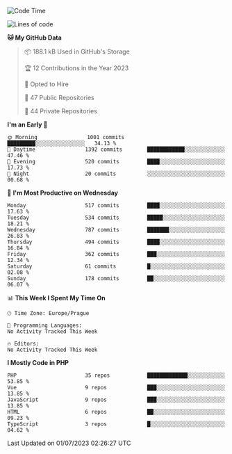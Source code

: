 <!--START_SECTION:waka-->
![Code Time](http://img.shields.io/badge/Code%20Time-1%2C583%20hrs%2058%20mins-blue)

![Lines of code](https://img.shields.io/badge/From%20Hello%20World%20I%27ve%20Written-1.0%20million%20lines%20of%20code-blue)

**🐱 My GitHub Data** 

> 📦 188.1 kB Used in GitHub's Storage 
 > 
> 🏆 12 Contributions in the Year 2023
 > 
> 💼 Opted to Hire
 > 
> 📜 47 Public Repositories 
 > 
> 🔑 44 Private Repositories 
 > 
**I'm an Early 🐤** 

```text
🌞 Morning                1001 commits        █████████░░░░░░░░░░░░░░░░   34.13 % 
🌆 Daytime                1392 commits        ████████████░░░░░░░░░░░░░   47.46 % 
🌃 Evening                520 commits         ████░░░░░░░░░░░░░░░░░░░░░   17.73 % 
🌙 Night                  20 commits          ░░░░░░░░░░░░░░░░░░░░░░░░░   00.68 % 
```
📅 **I'm Most Productive on Wednesday** 

```text
Monday                   517 commits         ████░░░░░░░░░░░░░░░░░░░░░   17.63 % 
Tuesday                  534 commits         █████░░░░░░░░░░░░░░░░░░░░   18.21 % 
Wednesday                787 commits         ███████░░░░░░░░░░░░░░░░░░   26.83 % 
Thursday                 494 commits         ████░░░░░░░░░░░░░░░░░░░░░   16.84 % 
Friday                   362 commits         ███░░░░░░░░░░░░░░░░░░░░░░   12.34 % 
Saturday                 61 commits          █░░░░░░░░░░░░░░░░░░░░░░░░   02.08 % 
Sunday                   178 commits         ██░░░░░░░░░░░░░░░░░░░░░░░   06.07 % 
```


📊 **This Week I Spent My Time On** 

```text
🕑︎ Time Zone: Europe/Prague

💬 Programming Languages: 
No Activity Tracked This Week

🔥 Editors: 
No Activity Tracked This Week
```

**I Mostly Code in PHP** 

```text
PHP                      35 repos            █████████████░░░░░░░░░░░░   53.85 % 
Vue                      9 repos             ███░░░░░░░░░░░░░░░░░░░░░░   13.85 % 
JavaScript               9 repos             ███░░░░░░░░░░░░░░░░░░░░░░   13.85 % 
HTML                     6 repos             ██░░░░░░░░░░░░░░░░░░░░░░░   09.23 % 
TypeScript               3 repos             █░░░░░░░░░░░░░░░░░░░░░░░░   04.62 % 
```




 Last Updated on 01/07/2023 02:26:27 UTC
<!--END_SECTION:waka-->
<!--
**AlexKratky/AlexKratky** is a ✨ _special_ ✨ repository because its `README.md` (this file) appears on your GitHub profile.

Here are some ideas to get you started:

- 🔭 I’m currently working on ...
- 🌱 I’m currently learning ...
- 👯 I’m looking to collaborate on ...
- 🤔 I’m looking for help with ...
- 💬 Ask me about ...
- 📫 How to reach me: ...
- 😄 Pronouns: ...
- ⚡ Fun fact: ...
-->
